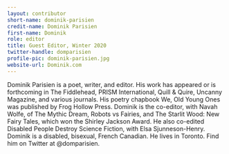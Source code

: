 ```yaml
---
layout: contributor
short-name: dominik-parisien
credit-name: Dominik Parisien
first-name: Dominik
role: editor
title: Guest Editor, Winter 2020
twitter-handle: domparisien
profile-pic: dominik-parisien.jpg
website-url: Dominik.com
---
```


Dominik Parisien is a poet, writer, and editor. His work has appeared or is forthcoming in The Fiddlehead, PRISM International, Quill & Quire, Uncanny Magazine, and various journals. His poetry chapbook We, Old Young Ones was published by Frog Hollow Press. Dominik is the co-editor, with Navah Wolfe, of The Mythic Dream, Robots vs Fairies, and The Starlit Wood: New Fairy Tales, which won the Shirley Jackson Award. He also co-edited Disabled People Destroy Science Fiction, with Elsa Sjunneson-Henry. Dominik is a disabled, bisexual, French Canadian. He lives in Toronto. Find him on Twitter at @domparisien.  
